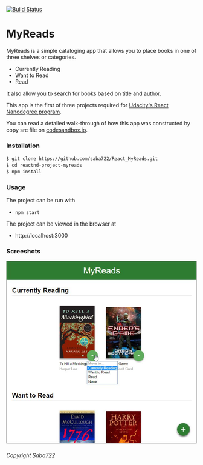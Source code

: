 [![Build Status](https://travis-ci.org/joemccann/dillinger.svg?branch=master)](https://travis-ci.org/joemccann/dillinger)
# MyReads

MyReads is a simple cataloging app that allows you to place books in one of three shelves or categories.

  - Currently Reading
- Want to Read
- Read

It also allow you to search for books based on title and author.

This app is the first of three projects required for [Udacity's React Nanodegree program](https://www.udacity.com/course/react-nanodegree--nd019).

You can read a detailed walk-through of how this app was constructed by copy src file on [codesandbox.io](https://codesandbox.io/signin).

### Installation
```sh
$ git clone https://github.com/saba722/React_MyReads.git
$ cd reactnd-project-myreads
$ npm install
```
### Usage
The project can be run with
- ```npm start```

The project can be viewed in the browser at
- http://localhost:3000

### Screeshots
![alt my_reads screenshot](p1.jpg "myreads")

###### Copyright Saba722
